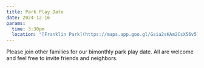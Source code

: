 ```yaml
---
title: Park Play Date
date: 2024-12-16
params:
  time: 3:30pm
  location: "[Franklin Park](https://maps.app.goo.gl/Gsia2sKAm2CsX56v5)"
---
```


Please join other families for our bimonthly park play date. All are welcome and feel free to invite friends and neighbors.
